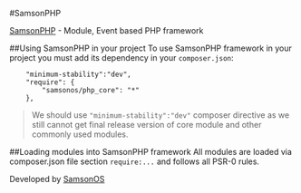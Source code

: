 #SamsonPHP

[SamsonPHP](http://samsonphp.com) - Module, Event based PHP framework

##Using SamsonPHP in your project
To use SamsonPHP framework in your project you must add its dependency in your ```composer.json```:
```
    "minimum-stability":"dev",
    "require": {
        "samsonos/php_core": "*"
    },
```

> We should use ```"minimum-stability":"dev"``` composer directive as we still cannot get
> final release version of core module and other commonly used modules.

##Loading modules into SamsonPHP framework
All modules are loaded via composer.json file section ```require:...``` and follows all PSR-0 rules.

Developed by [SamsonOS](http://samsonos.com/)